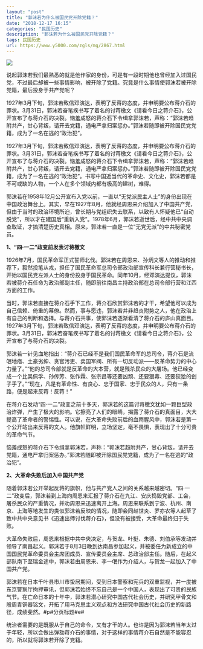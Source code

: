 ```yaml
---
layout: "post"
title: "郭沫若为什么被国民党开除党籍？"
date: "2018-12-17 16:15"
categories: "民国历史"
description: "郭沫若为什么被国民党开除党籍？"
tags: 民国历史
url: https://www.y5000.com/zgls/mg/2867.html
---
```






![](https://img.y5000.com/uploads/allimg/160709/4-160F91J2021P.jpg)

说起郭沫若我们最熟悉的就是他作家的身份，可是有一段时期他也曾经加入过国民党，不过最后却被一些事情影响，被开除了党籍。究竟是什么事情使郭沫若被开除党籍，最后投身于共产党呢？

1927年3月下旬，郭沫若致信邓演达，表明了反蒋的态度，并申明要公布蒋介石的罪状。3月31日，郭沫若奋笔疾书写了着名的讨蒋檄文《请看今日之蒋介石》，公开宣布了与蒋介石的决裂。恼羞成怒的蒋介石下令缉拿郭沫若，声称：“郭沫若趋附共产，甘心背叛，请开去党籍，通电严拿归案惩办。”郭沫若随即被开除国民党党籍，成为了一名在逃的“政治犯”。

1927年3月下旬，郭沫若致信邓演达，表明了反蒋的态度，并申明要公布蒋介石的罪状。3月31日，郭沫若奋笔疾书写了着名的讨蒋檄文《请看今日之蒋介石》，公开宣布了与蒋介石的决裂。恼羞成怒的蒋介石下令缉拿郭沫若，声称：“郭沫若趋附共产，甘心背叛，请开去党籍，通电严拿归案惩办。”郭沫若随即被开除国民党党籍，成为了一名在逃的“政治犯”。书写中国近当代的革命史、文化史，郭沫若都是不可或缺的人物，一个人在多个领域内都有极高的建树，难得。

郭沫若在1958年12月公开宣布入党以前，一直以“无党派民主人士”的身份出现在中国政治舞台上。其实，早在1927年8月，他就经周恩来介绍加入了中国共产党，但由于当时的政治环境所迫，曾长期与党组织失去联系，以致有人怀疑他已“自动脱党”，所以才在建国后“重新入党”。1978年6月，郭沫若逝世后，经中共中央调查取证，才搞清楚历史真相。原来，郭沫若一直是一位“无党无派”的中共秘密党员。

**1、“四·一二”政变前发表讨蒋檄文**

1926年7月，国民革命军正式誓师北伐。郭沫若在周恩来、孙炳文等人的推动和推荐下，毅然投笔从戎，担任了国民革命军总司令部政治部宣传科长兼行营秘书长，开始以国民党左派人士的身份投身于国民革命。同年10月，经邓演达提议，郭沫若被蒋介石任命为政治部副主任，随即前往南昌主持政治部在总司令部行营和江西方面的工作。

当时，郭沫若直接在蒋介石手下工作，蒋介石欣赏郭沫若的才干，希望他可以成为自己信赖、倚重的幕僚。然而，事与愿违，郭沫若并非趋炎附势之人，他在政治上有自己的判断和选择。与蒋介石共事，使郭沫若逐渐看清了蒋介石的庐山真面目。1927年3月下旬，郭沫若致信邓演达，表明了反蒋的态度，并申明要公布蒋介石的罪状。3月31日，郭沫若奋笔疾书写了着名的讨蒋檄文《请看今日之蒋介石》，公开宣布了与蒋介石的决裂。

郭沫若一针见血地指出：“蒋介石已经不是我们国民革命军的总司令，蒋介石是流氓地痞、土豪劣绅、贪官污吏、卖国军阀、所有一切反动派――反革命势力的中心力量了。”“他的总司令部就是反革命的大本营，就是残杀民众的大屠场。他已经变成一个比吴佩孚、孙传芳、张作霖、张宗昌等还要凶顽、还要狠毒、还要狡狯的刽子手了。”“现在，凡是有革命性、有良心、忠于国家、忠于民众的人，只有一条路，便是起来反蒋！反蒋！”

在蒋介石发动“四·一二”政变之前十多天，郭沫若的这篇讨蒋檄文犹如一颗巨型政治炸弹，产生了极大的影响。它擦亮了人们的眼睛，揭露了蒋介石的真面目，大大提高了革命者的警惕性。可以说，在大革命失败前后的血雨腥风中，郭沫若是第一个公开站出来反蒋的文人。他旗帜鲜明，立场坚定，毫不畏惧，表现出了十分可贵的革命气节。

恼羞成怒的蒋介石下令缉拿郭沫若，声称：“郭沫若趋附共产，甘心背叛，请开去党籍，通电严拿归案惩办。”郭沫若随即被开除国民党党籍，成为了一名在逃的“政治犯”。

**2、大革命失败后加入中国共产党**

随着郭沫若公开举起反蒋的旗帜，他与共产党人之间的关系越来越密切。“四·一二”政变后，郭沫若到上海向周恩来汇报了蒋介石在九江、安庆捣毁党部、工会，屠杀民众的严重情况，并劝周恩来迅速离开上海。周恩来联系到宁波、杭州、南京、上海等地发生的类似郭沫若反映的情况，随即会同赵世炎、罗亦农等人起草了致中共中央意见书《迅速出师讨伐蒋介石》，但没有被接受，大革命最终归于失败。

大革命失败后，周恩来根据中共中央决定，与贺龙、叶挺、朱德、刘伯承等发动并领导了南昌起义。郭沫若于8月3日晚到达南昌参加起义，并被委任为新成立的中国国民党革命委员会主席团成员、宣传委员会主席、总政治部主任。随后，在起义部队南下至瑞金途中，郭沫若由周恩来、李一氓作为介绍人，与贺龙一起加入了中国共产党。

郭沫若在日本千叶县市川市蛰居期间，受到日本警察和宪兵的双重监视，并一度被东京警察厅拘押审讯，但郭沫若始终不忘自己是一个中国人，表现出了可贵的民族气节。在亡命日本的十年中，郭沫若潜心研究中国古代社会历史，并研究甲骨文和殷周青铜器铭文，开拓了用马克思主义观点和方法研究中国古代社会历史的新路径，成绩斐然。#p#分页标题#e#

统治者需要的是既服从于自己的命令，又有才干的人。也许是因为郭沫若当年太过于年轻，所以会做出弹劾蒋介石的事情，对于这样的事情蒋介石自然是不能容忍的，所以就将郭沫若开除了党籍。
